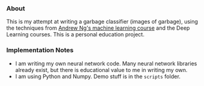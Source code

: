 ### About
This is my attempt at writing a garbage classifier (images of garbage), using the techniques from [Andrew Ng's machine learning course](https://www.coursera.org/learn/machine-learning) and the Deep Learning courses. This is a personal education project.

### Implementation Notes
- I am writing my own neural network code. Many neural network libraries already exist, but there is educational value to me in writing my own.
- I am using Python and Numpy. Demo stuff is in the `scripts` folder.